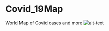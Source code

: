 # Covid_19Map
World Map of Covid cases and more
![alt-text](https://github.com/ptuzinek/Covid_19Map/blob/master/Covid_Map%20(3).gif)

